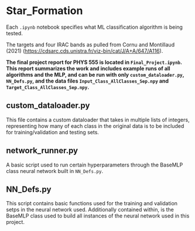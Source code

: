 # Star_Formation

Each `.ipynb` notebook specifies what ML classification algorithm is being tested.

The targets and four IRAC bands as pulled from Cornu and Montillaud (2021) (https://cdsarc.cds.unistra.fr/viz-bin/cat/J/A+A/647/A116).

**The final project report for PHYS 555 is located in `Final_Project.ipynb`. This report summarizes the work and includes example runs of all algorithms and the MLP, and can be run with only `custom_dataloader.py`, `NN_Defs.py`, and the data files `Input_Class_AllClasses_Sep.npy` and `Target_Class_AllClasses_Sep.npy`.**

## custom_dataloader.py

This file contains a custom dataloader that takes in multiple lists of integers, representing how many of each class in the original data is to be included for training/validation and testing sets.

## network_runner.py

A basic script used to run certain hyperparameters through the BaseMLP class neural network built in `NN_Defs.py`.

## NN_Defs.py

This script contains basic functions used for the training and validation setps in the neural network used. Additionally contained within, is the BaseMLP class used to build all instances of the neural network used in this project.
